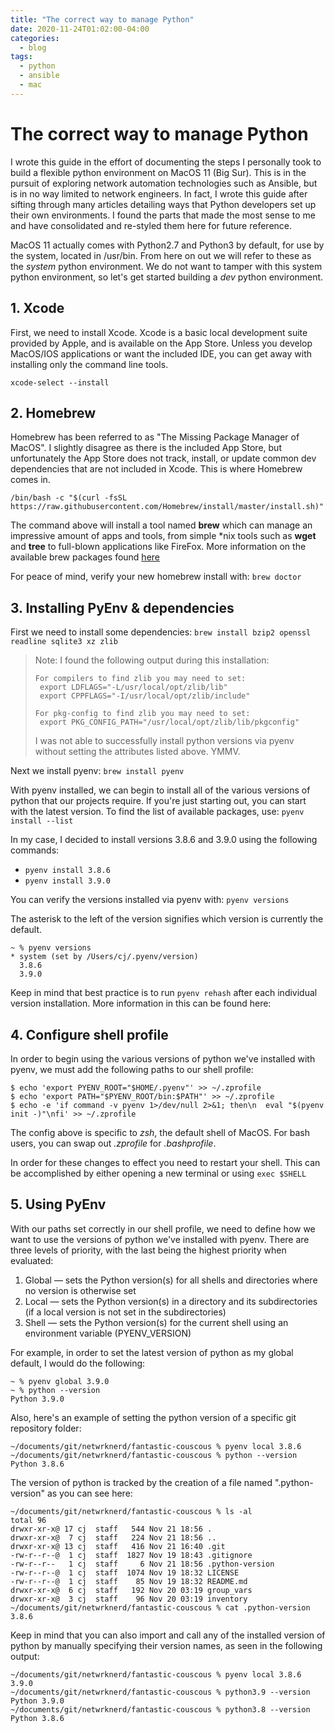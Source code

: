 ```yaml
---
title: "The correct way to manage Python"
date: 2020-11-24T01:02:00-04:00
categories:
  - blog
tags:
  - python
  - ansible
  - mac
---
```


# The correct way to manage Python

I wrote this guide in the effort of documenting the steps I personally took to build a flexible python environment on MacOS 11 (Big Sur). This is in the pursuit of exploring network automation technologies such as Ansible, but is in no way limited to network engineers. In fact, I wrote this guide after sifting through many articles detailing ways that Python developers set up their own environments. I found the parts that made the most sense to me and have consolidated and re-styled them here for future reference.

MacOS 11 actually comes with Python2.7 and Python3 by default, for use by the system, located in /usr/bin. From here on out we will refer to these as the *system* python environment. We do not want to tamper with this system python environment, so let's get started building a *dev* python environment.

## 1. Xcode
First, we need to install Xcode. Xcode is a basic local development suite provided by Apple, and is available on the App Store. Unless you develop MacOS/IOS applications or want the included IDE, you can get away with installing only the command line tools.

`xcode-select --install`

## 2. Homebrew
Homebrew has been referred to as "The Missing Package Manager of MacOS". I slightly disagree as there is the included App Store, but unfortunately the App Store does not track, install, or update common dev dependencies that are not included in Xcode. This is where Homebrew comes in.

```
/bin/bash -c "$(curl -fsSL https://raw.githubusercontent.com/Homebrew/install/master/install.sh)"
```

The command above will install a tool named **brew** which can manage an impressive amount of apps and tools, from simple *nix tools such as **wget** and **tree** to full-blown applications like FireFox. More information on the available brew packages found [here](https://formulae.brew.sh/formula/)

For peace of mind, verify your new homebrew install with:
` brew doctor `

## 3. Installing PyEnv & dependencies
First we need to install some dependencies:
`‌brew install bzip2 openssl readline sqlite3 xz zlib`

> Note: I found the following output during this installation:
> ```
>For compilers to find zlib you may need to set:
>  export LDFLAGS="-L/usr/local/opt/zlib/lib"
>  export CPPFLAGS="-I/usr/local/opt/zlib/include"
>
>For pkg-config to find zlib you may need to set:
>  export PKG_CONFIG_PATH="/usr/local/opt/zlib/lib/pkgconfig"
>```
> I was not able to successfully install python versions via pyenv without setting the attributes listed above. YMMV.

Next we install pyenv: `brew install pyenv`

With pyenv installed, we can begin to install all of the various versions of python that our projects require. If you're just starting out, you can start with the latest version. To find the list of available packages, use: `pyenv install --list`

In my case, I decided to install versions 3.8.6 and 3.9.0 using the following commands:
* `pyenv install 3.8.6`
* `pyenv install 3.9.0`

You can verify the versions installed via pyenv with: `pyenv versions`

The asterisk to the left of the version signifies which version is currently the default.

```
~ % pyenv versions
* system (set by /Users/cj/.pyenv/version)
  3.8.6
  3.9.0
```

Keep in mind that best practice is to run `pyenv rehash` after each individual version installation. More information in this can be found here: 

## 4. Configure shell profile
In order to begin using the various versions of python we've installed with pyenv, we must add the following paths to our shell profile:

```
$ echo 'export PYENV_ROOT="$HOME/.pyenv"' >> ~/.zprofile
$ echo 'export PATH="$PYENV_ROOT/bin:$PATH"' >> ~/.zprofile
$ echo -e 'if command -v pyenv 1>/dev/null 2>&1; then\n  eval "$(pyenv init -)"\nfi' >> ~/.zprofile
```

The config above is specific to *zsh*, the default shell of MacOS. For bash users, you can swap out *.zprofile* for *.bashprofile*.

In order for these changes to effect you need to restart your shell. This can be accomplished by either opening a new terminal or using `exec $SHELL`

## 5. Using PyEnv

With our paths set correctly in our shell profile, we need to define how we want to use the versions of python we've installed with pyenv. There are three levels of priority, with the last being the highest priority when evaluated:

1. Global — sets the Python version(s) for all shells and directories where no version is otherwise set
2. Local — sets the Python version(s) in a directory and its subdirectories (if a local version is not set in the subdirectories)
3. Shell — sets the Python version(s) for the current shell using an environment variable (PYENV_VERSION)

For example, in order to set the latest version of python as my global default, I would do the following:

```
~ % pyenv global 3.9.0
~ % python --version  
Python 3.9.0
```

Also, here's an example of setting the python version of a specific git repository folder:

```
~/documents/git/netwrknerd/fantastic-couscous % pyenv local 3.8.6
~/documents/git/netwrknerd/fantastic-couscous % python --version
Python 3.8.6
```

The version of python is tracked by the creation of a file named ".python-version" as you can see here:

```
~/documents/git/netwrknerd/fantastic-couscous % ls -al
total 96
drwxr-xr-x@ 17 cj  staff   544 Nov 21 18:56 .
drwxr-xr-x@  7 cj  staff   224 Nov 21 18:56 ..
drwxr-xr-x@ 13 cj  staff   416 Nov 21 16:40 .git
-rw-r--r--@  1 cj  staff  1827 Nov 19 18:43 .gitignore
-rw-r--r--   1 cj  staff     6 Nov 21 18:56 .python-version
-rw-r--r--@  1 cj  staff  1074 Nov 19 18:32 LICENSE
-rw-r--r--@  1 cj  staff    85 Nov 19 18:32 README.md
drwxr-xr-x@  6 cj  staff   192 Nov 20 03:19 group_vars
drwxr-xr-x@  3 cj  staff    96 Nov 20 03:19 inventory
~/documents/git/netwrknerd/fantastic-couscous % cat .python-version 
3.8.6
```

Keep in mind that you can also import and call any of the installed version of python by manually specifying their version names, as seen in the following output:

```
~/documents/git/netwrknerd/fantastic-couscous % pyenv local 3.8.6 3.9.0
~/documents/git/netwrknerd/fantastic-couscous % python3.9 --version  
Python 3.9.0
~/documents/git/netwrknerd/fantastic-couscous % python3.8 --version 
Python 3.8.6
```